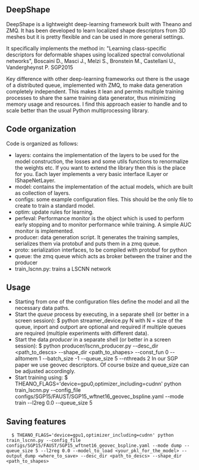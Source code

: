 ## DeepShape
DeepShape is a lightweight deep-learning framework built with Theano and ZMQ.
It has been developed to learn localized shape descriptors from 3D meshes but
it is pretty flexible and can be used in more general settings.

It specifically implements the method in:
  "Learning class-specific descriptors for deformable shapes using 
  localized spectral convolutional networks",
  Boscaini D., Masci J., Melzi S., Bronstein M., Castellani U., Vandergheynst P.
  SGP2015

Key difference with other deep-learning frameworks out there is the usage of 
a distributed queue, implemented with ZMQ, to make data generation
completely independent.
This makes it lean and permits multiple training processes to share the same
training data generator, thus minimizing memory usage and resources.
I find this approach easier to handle and to scale better than the usual 
Python multiprocessing library.

## Code organization
Code is organized as follows:
  - layers:   contains the implementation of the layers to be used for the 
              model construction, the losses and some utils functions to 
              renormalize the weights etc.
              If you want to extend the library then this is the place for you.
              Each layer implements a very basic interface ILayer or
              IShapeNetLayer.
  - model:    contains the implementation of the actual models, which are built
              as collection of layers. 
  - configs:  some example configuration files. This should be the only file
              to create to train a standard model.
  - optim:    update rules for learning. 
  - perfeval: Performance monitor is the object which is used to perform early stopping and
              to monitor performance while training. A simple AUC monitor is
              implemented.
  - producer: data generation script. It generates the training samples,
              serializes them via protobuf and puts them in a zmq queue.
  - proto:    serialization interfaces, to be compiled with protobuf for python
  - queue:    the zmq queue which acts as broker between the trainer and the
              producer
  - train_lscnn.py: trains a LSCNN network

## Usage
  - Starting from one of the configuration files define the model and all the
    necessary data paths.
  - Start the *queue* process by executing, in a separate shell (or better in a
    screen session):
      $ python streamer_device.py N <inport> <outport>
    with N = size of the queue, inport and outport are optional and required
    if multiple queues are required (multiple experiments with different data).
  - Start the data *producer* in a separate shell (or better in a screen
    session):
      $ python producer/lscnn_producer.py --desc_dir <path_to_descs> --shape_dir <path_to_shapes> --const_fun 0 --alltomem 1 --batch_size -1 --queue_size 5 --nthreads 2
    In our SGP paper we use geovec descriptors.
    Of course bsize and queue_size can be adjusted accordingly. 
  - Start training using:
      $ THEANO_FLAGS='device=gpu0,optimizer_including=cudnn' python train_lscnn.py --config_file configs/SGP15/FAUST/SGP15_wftnet16_geovec_bspline.yaml --mode train --l2reg 0.0 --queue_size 5

## Saving features
      $ THEANO_FLAGS='device=gpu1,optimizer_including=cudnn' python train_lscnn.py --config_file  configs/SGP15/FAUST/SGP15_wftnet16_geovec_bspline.yaml --mode dump --queue_size 5 --l2reg 0.0 --model_to_load <your_pkl_for_the_model> --output_dump <where_to_save> --desc_dir <path_to_descs> --shape_dir <path_to_shapes>

